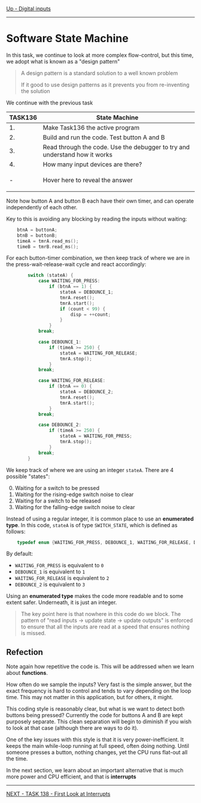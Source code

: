[Up - Digital inputs](Digital_Inputs_1.md)

--- 

# Software State Machine
In this task, we continue to look at more complex flow-control, but this time, we adopt what is known as a "design pattern"

> A design pattern is a standard solution to a well known problem
>
> If it good to use design patterns as it prevents you from re-inventing the solution 

We continue with the previous task

| TASK136 | State Machine |
| --- | --- |
| 1. | Make Task136 the active program |
| 2. | Build and run the code. Test button A and B   |
| 3. | Read through the code. Use the debugger to try and understand how it works |
| 4. | How many input devices are there?  |
| -   | <P title="4">Hover here to reveal the answer</P> |

Note how button A and button B each have their own timer, and can operate independently of each other.

Key to this is avoiding any blocking by reading the inputs without waiting:

```C++
    btnA = buttonA;
    btnB = buttonB;
    timeA = tmrA.read_ms();
    timeB = tmrB.read_ms();
```

For each button-timer combination, we then keep track of where we are in the press-wait-release-wait cycle and react accordingly:

```C++
        switch (stateA) {
            case WAITING_FOR_PRESS:
                if (btnA == 1) {
                    stateA = DEBOUNCE_1;
                    tmrA.reset();
                    tmrA.start();
                    if (count < 99) {
                        disp = ++count;
                    }
                }
            break;

            case DEBOUNCE_1:
                if (timeA >= 250) {
                    stateA = WAITING_FOR_RELEASE;
                    tmrA.stop();
                }
            break;

            case WAITING_FOR_RELEASE:
                if (btnA == 0) {
                    stateA = DEBOUNCE_2;
                    tmrA.reset();
                    tmrA.start();
                }
            break;

            case DEBOUNCE_2:
                if (timeA >= 250) {
                    stateA = WAITING_FOR_PRESS;
                    tmrA.stop();
                }
            break;            
        }
```

We keep track of where we are using an integer `stateA`. There are 4 possible "states":

0. Waiting for a switch to be pressed
1. Waiting for the rising-edge switch noise to clear
2. Waiting for a switch to be released
3. Waiting for the falling-edge switch noise to clear

Instead of using a regular integer, it is common place to use an **enumerated type**. In this code, `stateA` is of type `SWITCH_STATE`, which is defined as follows:

```C++
    typedef enum {WAITING_FOR_PRESS, DEBOUNCE_1, WAITING_FOR_RELEASE, DEBOUNCE_2} SWITCH_STATE;
```

By default:

* `WAITING_FOR_PRESS` is equivalent to `0`
* `DEBOUNCE_1` is equivalent to `1`
* `WAITING_FOR_RELEASE` is equivalent to `2`
* `DEBOUNCE_2` is equivalent to `3`

Using an **enumerated type** makes the code more readable and to some extent safer. Underneath, it is just an integer.

> The key point here is that nowhere in this code do we block. The pattern of "read inputs -> update state -> update outputs" is enforced to ensure that all the inputs are read at a speed that ensures nothing is missed.

## Refection
Note again how repetitive the code is. This will be addressed when we learn about **functions**.

How often do we sample the inputs? Very fast is the simple answer, but the exact frequency is hard to control and tends to vary depending on the loop time. This may not matter in this application, but for others, it might.

This coding style is reasonably clear, but what is we want to detect both buttons being pressed? Currently the code for buttons A and B are kept purposely separate. 
This clean separation will begin to diminish if you wish to look at that case (although there are ways to do it).

One of the key issues with this style is that it is very power-inefficient. It keeps the main while-loop running at full speed, often doing nothing. Until someone presses a button, nothing changes, yet the CPU runs flat-out all the time.

In the next section, we learn about an important alternative that is much more power and CPU efficient, and that is **interrupts**

---

[NEXT - TASK 138 - First Look at Interrupts](TASK138.md)